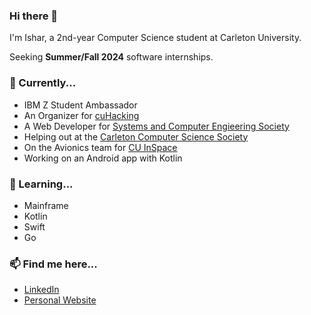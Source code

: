 ### Hi there 👋

<!--
**isharghura/isharghura** is a ✨ _special_ ✨ repository because its `README.md` (this file) appears on your GitHub profile.

Here are some ideas to get you started:

- 🔭 I’m currently working on ...
- 🌱 I’m currently learning ...
- 👯 I’m looking to collaborate on ...
- 🤔 I’m looking for help with ...
- 💬 Ask me about ...
- 📫 How to reach me: ...
- 😄 Pronouns: ...
- ⚡ Fun fact: ...
-->

I'm Ishar, a 2nd-year Computer Science student at Carleton University.

Seeking **Summer/Fall 2024** software internships.

### 🔭 Currently...
- IBM Z Student Ambassador
- An Organizer for [cuHacking](https://www.cuhacking.ca)
- A Web Developer for [Systems and Computer Engieering Society](https://www.scesoc.ca)
- Helping out at the [Carleton Computer Science Society](https://ccss.carleton.ca)
- On the Avionics team for [CU InSpace](https://cuinspace.ca)
- Working on an Android app with Kotlin

### 🌱 Learning...
- Mainframe
- Kotlin
- Swift
- Go

### 📫 Find me here...
- [LinkedIn](https://www.linkedin.com/in/ishar-ghura/)
- [Personal Website](https://isharghura.com)
